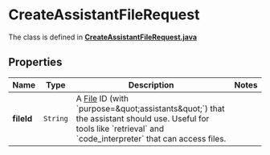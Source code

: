 

# CreateAssistantFileRequest

The class is defined in **[CreateAssistantFileRequest.java](../../src/main/java/org/openapitools/model/CreateAssistantFileRequest.java)**

## Properties

Name | Type | Description | Notes
------------ | ------------- | ------------- | -------------
**fileId** | `String` | A [File](/docs/api-reference/files) ID (with &#x60;purpose&#x3D;\&quot;assistants\&quot;&#x60;) that the assistant should use. Useful for tools like &#x60;retrieval&#x60; and &#x60;code_interpreter&#x60; that can access files. | 



